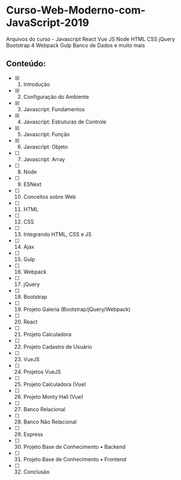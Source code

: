 # Curso-Web-Moderno-com-JavaScript-2019
Arquivos do curso - Javascript React Vue JS Node HTML CSS jQuery Bootstrap 4 Webpack Gulp Banco de Dados e muito mais

## Conteúdo:
- [x] 1. Introdução
- [x] 2. Configuração do Ambiente
- [x] 3. Javascript: Fundamentos
- [x] 4. Javascript: Estruturas de Controle
- [x] 5. Javascript: Função
- [x] 6. Javascript: Objeto
- [ ] 7. Javascript: Array
- [ ] 8. Node
- [ ] 9. ESNext
- [ ] 10. Conceitos sobre Web
- [ ] 11. HTML
- [ ] 12. CSS
- [ ] 13. Integrando HTML, CSS e JS
- [ ] 14. Ajax
- [ ] 15. Gulp
- [ ] 16. Webpack
- [ ] 17. jQuery
- [ ] 18. Bootstrap
- [ ] 19. Projeto Galeria (Bootstrap/jQuery/Webpack)
- [ ] 20. React
- [ ] 21. Projeto Calculadora
- [ ] 22. Projeto Cadastro de Usuário
- [ ] 23. VueJS
- [ ] 24. Projetos VueJS
- [ ] 25. Projeto Calculadora (Vue)
- [ ] 26. Projeto Monty Hall (Vue)
- [ ] 27. Banco Relacional
- [ ] 28. Banco Não Relacional
- [ ] 29. Express
- [ ] 30. Projeto Base de Conhecimento • Backend
- [ ] 31. Projeto Base de Conhecimento • Frontend
- [ ] 32. Conclusão
